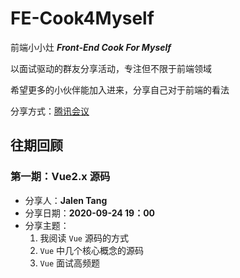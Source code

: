 # FE-Cook4Myself

前端小小灶 ***Front-End Cook For Myself***

以面试驱动的群友分享活动，专注但不限于前端领域

希望更多的小伙伴能加入进来，分享自己对于前端的看法

分享方式：[腾讯会议](https://meeting.tencent.com/)

## 往期回顾

### 第一期：Vue2.x 源码

- 分享人：**Jalen Tang**
- 分享日期：**2020-09-24 19：00**
- 分享主题：
  1. 我阅读 `Vue` 源码的方式
  2. `Vue` 中几个核心概念的源码
  3. `Vue` 面试高频题
